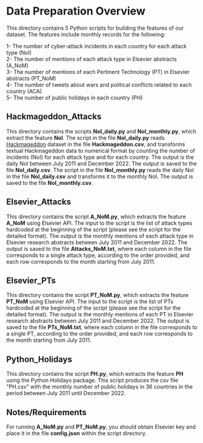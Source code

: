 # Data Preparation Overview
This directory contains 5 Python scripts for building the features of our dataset. The features include monthly records for the following:

1- The number of cyber-attack incidents in each country for each attack type (NoI)<br>
2- The number of mentions of each attack type in Elsevier abstracts (A_NoM)<br>
3- The number of mentions of each Pertinent Technology (PT) in Elsevier abstracts (PT_NoM)<br>
4- The number of tweets about wars and political conflicts related to each country (ACA)<br>
5- The number of public holidays in each country (PH)<br>

## Hackmageddon_Attacks
This directory contains the scripts **NoI_daily.py** and **NoI_monthly.py**, which extract the feature **NoI**. The script in the file **NoI_daily.py** reads [Hackmageddon](https://www.hackmageddon.com/) dataset in the file **Hackmageddon.csv**, and transforms textual Hackmageddon data to numerical format by counting the number of incidents (NoI) for each attack type and for each country. The output is the daily NoI between July 2011 and December 2022. The output is saved to the file **NoI_daily.csv**. The script in the file **NoI_monthly.py** reads the daily NoI in the file **NoI_daily.csv** and transforms it to the monthly NoI. The output is saved to the file **NoI_monthly.csv**.  

## Elsevier_Attacks
This directory contains the script **A_NoM.py**, which extracts the feature **A_NoM** using Elsevier API. The input to the script is the list of attack types hardcoded at the beginning of the script (please see the script for the detailed format). The output is the monthly mentions of each attack type in Elsevier research abstracts between July 2011 and December 2022. The output is saved to the file **Attacks_NoM.txt**, where each column in the file corresponds to a single attack type, according to the order provided, and each row corresponds to the month starting from July 2011.

## Elsevier_PTs
This directory contains the script **PT_NoM.py**, which extracts the feature **PT_NoM** using Elsevier API. The input to the script is the list of PTs hardcoded at the beginning of the script (please see the script for the detailed format). The output is the monthly mentions of each PT in Elsevier research abstracts between July 2011 and December 2022. The output is saved to the file **PTs_NoM.txt**, where each column in the file corresponds to a single PT, according to the order provided, and each row corresponds to the month starting from July 2011.

## Python_Holidays
This directory contains the script **PH.py**, which extracts the feature **PH** using the Python Holidays package. This script produces the csv file "PH.csv" with the monthly number of public holidays in 36 countries in the period between July 2011 until December 2022.


## Notes/Requirements
For running **A_NoM.py** and **PT_NoM.py**, you should obtain Elsevier key and place it in the file **config.json** within the script directory.

